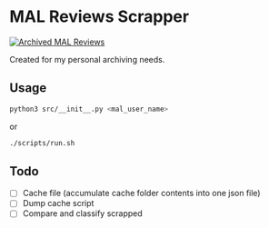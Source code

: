 # MAL Reviews Scrapper

[![Archived MAL Reviews](https://github.com/EOussama/mal-reviews-scrapper/actions/workflows/action.yml/badge.svg?branch=main)](https://github.com/EOussama/mal-reviews-scrapper/actions/workflows/action.yml)

Created for my personal archiving needs.

## Usage

```sh
python3 src/__init__.py <mal_user_name>
```

or

```sh
./scripts/run.sh
```

## Todo

- [ ] Cache file (accumulate cache folder contents into one json file)
- [ ] Dump cache script
- [ ] Compare and classify scrapped